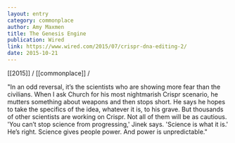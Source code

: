 ```yaml
---
layout: entry
category: commonplace
author: Amy Maxmen
title: The Genesis Engine
publication: Wired
link: https://www.wired.com/2015/07/crispr-dna-editing-2/
date: 2015-10-21
---
```


[[2015]] / [[commonplace]] / 

"In an odd reversal, it’s the scientists who are showing more fear than the civilians. When I ask Church for his most nightmarish Crispr scenario, he mutters something about weapons and then stops short. He says he hopes to take the specifics of the idea, whatever it is, to his grave. But thousands of other scientists are working on Crispr. Not all of them will be as cautious. 'You can’t stop science from progressing,' Jinek says. 'Science is what it is.' He’s right. Science gives people power. And power is unpredictable."
